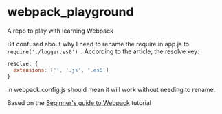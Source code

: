 # webpack_playground
A repo to play with learning Webpack


Bit confused about why I need to rename the require in app.js to `require('./logger.es6')
`. According to the article, the resolve key:

```javascript
resolve: {
  extensions: ['', '.js', '.es6']
}
```
in webpack.config.js should mean it will work without needing to rename.

Based on the [Beginner's guide to Webpack](https://medium.com/@dabit3/beginner-s-guide-to-webpack-b1f1a3638460#.anh3ggrrl) tutorial
